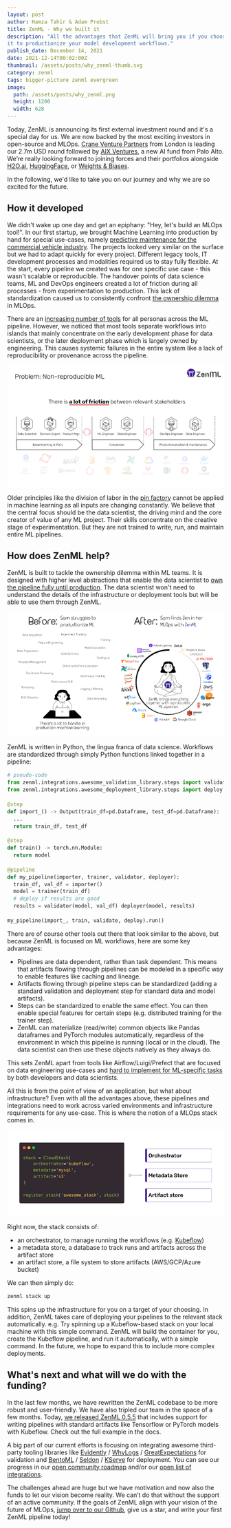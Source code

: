 ```yaml
---
layout: post
author: Hamza Tahir & Adam Probst
title: ZenML - Why we built it
description: "All the advantages that ZenML will bring you if you choose to use
it to productionize your model development workflows."
publish_date: December 14, 2021
date: 2021-12-14T00:02:00Z
thumbnail: /assets/posts/why_zenml-thumb.svg
category: zenml
tags: bigger-picture zenml evergreen
image:
  path: /assets/posts/why_zenml.png
  height: 1200
  width: 628
---
```


Today, ZenML is announcing its first external investment round and it's a
special day for us. We are now backed by the most exciting investors in
open-source and MLOps. [Crane Venture Partners](https://crane.vc/) from London
is leading our 2.7m USD round followed by
[AIX Ventures](http://aixventures.com/), a new AI fund from Palo Alto. We’re
really looking forward to joining forces and their portfolios alongside
[H2O.ai](https://H2O.ai), [HuggingFace](https://huggingface.co/), or
[Weights & Biases](https://huggingface.co/).

In the following, we'd like to take you on our journey and why we are so excited
for the future.

## How it developed

We didn't wake up one day and get an epiphany: "Hey, let's build an MLOps
tool!". In our first startup, we brought Machine Learning into production by
hand for special use-cases, namely
[predictive maintenance for the commercial vehicle industry](https://stories.xpreneurs.io/maiot-d59bc0e0d188?gi=c2c9e36eff61).
The projects looked very similar on the surface but we had to adapt quickly for
every project. Different legacy tools, IT development processes and modalities
required us to stay fully flexible. At the start, every pipeline we created was
for one specific use case - this wasn't scalable or reproducible. The handover
points of data science teams, ML and DevOps engineers created a lot of friction
during all processes - from experimentation to production. This lack of
standardization caused us to consistently confront
[the ownership dilemma](https://blog.zenml.io/ml-pipeline-challenge/) in MLOps.

There are an
[increasing number of tools](https://huyenchip.com/2020/06/22/mlops.html) for
all personas across the ML pipeline. However, we noticed that most tools
separate workflows into islands that mainly concentrate on the early development
phase for data scientists, or the later deployment phase which is largely owned
by engineering. This causes systemic failures in the entire system like a lack
of reproducibility or provenance across the pipeline.

![Problem: Non-reproducible ML](../assets/posts/why_zenml/1-pipeline-hard-reproduce.png)

Older principles like the division of labor in the
[pin factory](https://multithreaded.stitchfix.com/blog/2019/03/11/FullStackDS-Generalists/)
cannot be applied in machine learning as all inputs are changing constantly. We
believe that the central focus should be the data scientist, the driving mind
and the core creator of value of any ML project. Their skills concentrate on the
creative stage of experimentation. But they are not trained to write, run, and
maintain entire ML pipelines.

## How does ZenML help?

ZenML is built to tackle the ownership dilemma within ML teams. It is designed
with higher level abstractions that enable the data scientist to
[own the pipeline fully until production](https://eugeneyan.com/writing/end-to-end-data-science/).
The data scientist won't need to understand the details of the infrastructure or
deployment tools but will be able to use them through ZenML.

![The problem that ZenML seeks to solve](../assets/posts/why_zenml/sam-side-by-side-full-text.png)

ZenML is written in Python, the lingua franca of data science. Workflows are
standardized through simply Python functions linked together in a pipeline:

```python
# pseudo-code
from zenml.integrations.awesome_validation_library.steps import validate
from zenml.integrations.awesome_deployment_library.steps import deploy

@step
def import_() -> Output(train_df=pd.Dataframe, test_df=pd.Dataframe):
  ...
  return train_df, test_df

@step
def train() -> torch.nn.Module:
  return model

@pipeline
def my_pipeline(importer, trainer, validator, deployer):
  train_df, val_df = importer()
  model = trainer(train_df)
  # deploy if results are good
  results = validator(model, val_df) deployer(model, results)

my_pipeline(import_, train, validate, deploy).run()
```

There are of course other tools out there that look similar to the above, but
because ZenML is focused on ML workflows, here are some key advantages:

- Pipelines are data dependent, rather than task dependent. This means that
  artifacts flowing through pipelines can be modeled in a specific way to enable
  features like caching and lineage.
- Artifacts flowing through pipeline steps can be standardized (adding a
  standard validation and deployment step for standard data and model
  artifacts).
- Steps can be standardized to enable the same effect. You can then enable
  special features for certain steps (e.g. distributed training for the trainer
  step).
- ZenML can materialize (read/write) common objects like Pandas dataframes and
  PyTorch modules automatically, regardless of the environment in which this
  pipeline is running (local or in the cloud). The data scientist can then use
  these objects natively as they always do.

This sets ZenML apart from tools like Airflow/Luigi/Prefect that are focused on
data engineering use-cases and
[hard to implement for ML-specific tasks](https://huyenchip.com/2021/09/13/data-science-infrastructure.html)
by both developers and data scientists.

All this is from the point of view of an application, but what about
infrastructure? Even with all the advantages above, these pipelines and
integrations need to work across varied environments and infrastructure
requirements for any use-case. This is where the notion of a MLOps stack comes
in.

![Registering a ZenML stack](../assets/posts/why_zenml/stack.png)

Right now, the stack consists of:

- an orchestrator, to manage running the workflows (e.g.
  [Kubeflow](https://www.kubeflow.org/))
- a metadata store, a database to track runs and artifacts across the artifact
  store
- an artifact store, a file system to store artifacts (AWS/GCP/Azure bucket)

We can then simply do:

```bash
zenml stack up
```

This spins up the infrastructure for you on a target of your choosing. In
addition, ZenML takes care of deploying your pipelines to the relevant stack
automatically. e.g. Try spinning up a Kubeflow-based stack on your local machine
with this simple command. ZenML will build the container for you, create the
Kubeflow pipeline, and run it automatically, with a simple command. In the
future, we hope to expand this to include more complex deployments.

## What's next and what will we do with the funding?

In the last few months, we have rewritten the ZenML codebase to be more robust
and user-friendly. We have also tripled our team in the space of a few months.
Today, [we released ZenML 0.5.5](https://github.com/zenml-io/zenml/releases)
that includes support for writing pipelines with standard artifacts like
Tensorflow or PyTorch models with Kubeflow. Check out the full example in the
docs.

A big part of our current efforts is focusing on integrating awesome third-party
tooling libraries like [Evidently](https://github.com/evidentlyai/evidently) /
[WhyLogs](https://github.com/whylabs/whylogs) /
[GreatExpectations](https://greatexpectations.io/) for validation and
[BentoML](https://github.com/bentoml/BentoML) /
[Seldon](https://github.com/SeldonIO/seldon-core) /
[KServe](https://github.com/kserve/kserve) for deployment. You can see our
progress in our [open community roadmap](https://zenml.io/roadmap) and/or our
[open list of integrations](https://docs.zenml.io/features/integrations).

The challenges ahead are huge but we have motivation and now also the funds to
let our vision become reality. We can’t do that without the support of an active
community. If the goals of ZenML align with your vision of the future of MLOps,
[jump over to our Github](https://github.com/zenml-io/zenml#readme), give us a
star, and write your first ZenML pipeline today!
